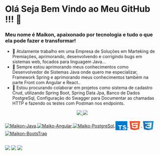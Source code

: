 # Olá Seja Bem Vindo ao Meu GitHub !!! 👋

### Meu nome é Maikon, apaixonado por tecnologia e tudo o que ela pode fazer e transformar!

- 🔭 Atulamente trabalho em uma Empresa de Soluções em Marteking de Premiações, aprimorando, desenvolvendo e corrigindo bugs em sistemas web, focados para linguagem Java...
- 🌱 Sempre estou aprimorando meus conhecimentos como Desenvolvedor de Sistemas Java onde quero me especializar, Framework Spring e aprimorando meus conhecimentos também na parte Front com Angular e React..
- 👯 Estou procurando colaborar em projetos como sistema de cadastro Crud, utilizando Spring Boot, Spring Data Jpa, Banco de Dados PostgreSql, Configuração do Swagger para Documentar as chamadas HTTP e fazendo os testes com Postman nos endpoints.


<div align="center">
  <a href="https://github.com/Maikoncarlos">
  <img height="150em" src="https://github-readme-stats.vercel.app/api?username=Maikoncarlos&show_icons=true&theme=dark&include_all_commits=false&count_private=true"/>
  <img height="150em" src="https://github-readme-stats.vercel.app/api/top-langs/?username=Maikoncarlos&layout=compact&langs_count=7&theme=dark"/>
</div>
<div style="display: inline_block"><br>
  <img align="center" alt="Maikon-Java" height="30" width="40" src="https://cdn.jsdelivr.net/gh/devicons/devicon/icons/java/java-original.svg" /> 
  <img align="center" alt="Maiko-Angular" height="30" width="40" src="https://cdn.jsdelivr.net/gh/devicons/devicon/icons/angularjs/angularjs-original.svg" />
  <img align="center" alt="Maiko-PostgreSql" height="30" width="40" src="https://cdn.jsdelivr.net/gh/devicons/devicon/icons/postgresql/postgresql-original.svg" />
  <img align="center" alt="Maiko-Ts" height="30" width="40" src="https://raw.githubusercontent.com/devicons/devicon/master/icons/typescript/typescript-plain.svg">
  <img align="center" alt="Maikon-HTML" height="30" width="40" src="https://raw.githubusercontent.com/devicons/devicon/master/icons/html5/html5-original.svg">
  <img align="center" alt="Maikon-CSS" height="30" width="40" src="https://raw.githubusercontent.com/devicons/devicon/master/icons/css3/css3-original.svg">
  <img align="center" alt="Maikon-BootsTrap" height="30" width="40" src="https://cdn.jsdelivr.net/gh/devicons/devicon/icons/bootstrap/bootstrap-original.svg" />
  </div>
  
  ##
 
<div> 
  <a href = "mailto:maikonsaturno@gmail.com"><img src="https://img.shields.io/badge/-Gmail-%23333?style=for-the-badge&logo=gmail&logoColor=white" target="_blank"></a>
  <a href = "https://www.linkedin.com/in/maikon-saturno-carlos-aa7723201/" target="_blank"><img src="https://img.shields.io/badge/-LinkedIn-%230077B5?style=for-the-badge&logo=linkedin&logoColor=white" target="_blank"></a> 
  <a href = "https://api.whatsapp.com/send?phone=5511957889800"><img src="https://img.shields.io/badge/WhatsApp-25D366?style=for-the-badge&logo=whatsapp&logoColor=white" target="_blank"></a>
  
  
 </div>


